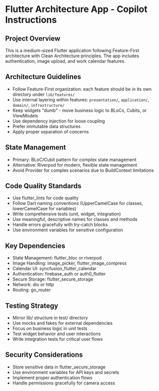 <!-- Use this file to provide workspace-specific custom instructions to Copilot. For more details, visit https://code.visualstudio.com/docs/copilot/copilot-customization#_use-a-githubcopilotinstructionsmd-file -->

# Flutter Architecture App - Copilot Instructions

## Project Overview
This is a medium-sized Flutter application following Feature-First architecture with Clean Architecture principles. The app includes authentication, image upload, and work calendar features.

## Architecture Guidelines
- Follow Feature-First organization: each feature should be in its own directory under `lib/features/`
- Use internal layering within features: `presentation/`, `application/`, `domain/`, `infrastructure/`
- Keep widgets "dumb" - move business logic to BLoCs, Cubits, or ViewModels
- Use dependency injection for loose coupling
- Prefer immutable data structures
- Apply proper separation of concerns

## State Management
- Primary: BLoC/Cubit pattern for complex state management
- Alternative: Riverpod for modern, flexible state management
- Avoid Provider for complex scenarios due to BuildContext limitations

## Code Quality Standards
- Use flutter_lints for code quality
- Follow Dart naming conventions (UpperCamelCase for classes, lowerCamelCase for variables)
- Write comprehensive tests (unit, widget, integration)
- Use meaningful, descriptive names for classes and methods
- Handle errors gracefully with try-catch blocks
- Use environment variables for sensitive configuration

## Key Dependencies
- State Management: flutter_bloc or riverpod
- Image Handling: image_picker, flutter_image_compress
- Calendar UI: syncfusion_flutter_calendar
- Authentication: firebase_auth or auth0_flutter
- Secure Storage: flutter_secure_storage
- Network: dio or http
- Routing: go_router

## Testing Strategy
- Mirror lib/ structure in test/ directory
- Use mocks and fakes for external dependencies
- Focus on business logic in unit tests
- Test widget behavior and user interactions
- Write integration tests for critical user flows

## Security Considerations
- Store sensitive data in flutter_secure_storage
- Use environment variables for API keys and secrets
- Implement proper authentication flows
- Handle permissions gracefully for camera access
